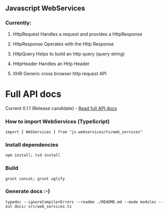 ## Javascript WebServices

### Currently:

1. HttpRequest
Handles a request and provides a HttpResponse

2. HttpResponse
Operates with the Http Response

3. HttpQuery
Helps to build an http query (query string)

4. HttpHeader
Handles an Http Header

5. XHR
Generic cross browser http request API

# Full API docs
Current 0.1.1 (Release candidate) - [Read full API docs](http://howerest.com/js-webservices/modules/_web_services_.webservices.html)

### How to import WebServices (TypeScript)
`import { WebServices } from "js-webservices/ts/web_services"`

### Install dependencies
`npm install; tsd install`

### Build
`grunt concat; grunt uglify`

### Generate docs :-)
`typedoc --ignoreCompilerErrors --readme ./README.md --mode modules --out docs/ src/web_services.ts`

